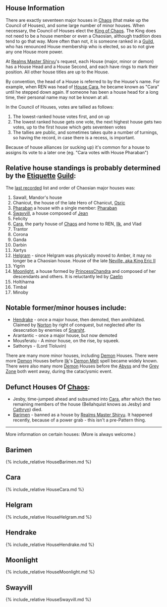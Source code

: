 ## <A NAME="information"></A>House Information
There are exactly seventeen major houses in [Chaos](CourtsOfChaos) (that make up the Council of Houses), and some large number of minor houses.  When necessary, the Council of Houses elect the [King of Chaos](KingOfChaos). The King does not need to be a house member or even a Chaosian, although tradition does tend to go that way.  More often than not, it is someone ranked in a [Guild](ChaosGuilds), who has renounced House membership who is elected, so as to not give any one House more power.

At [Realms Master Shiryu](RealmsMasterShiryu)'s request, each House (major, minor or demon) has a House Head and a House Second, and each have rings to mark their position.  All other house titles are up to the House.

By convention, the head of a House is referred to by the House's name.  For example, when REN was head of [House Cara](HouseCara), he became known as "Cara" until he stepped down again.  If someone has been a house head for a long time, their personal name may not be known at all.

In the Council of Houses, votes are tallied as follows:
1. The lowest-ranked house votes first, and on up
1. The lowest ranked house gets one vote, the next highest house gets two votes, up to the first house which gets seventeen votes
1. The tallies are public, and sometimes takes quite a number of turnings, so having the record, in case there is a recess, is important.

Because of house alliances (or sucking up) it's common for a house to assigns its vote to a later one (eg. "Cara votes with House Pharaban")

## <A NAME="major"></A>Relative house standings is probably determined by the [Etiquette](EtiquetteGuild) [Guild](ChaosGuilds):

The [last recorded](http://web.mit.edu/~dskern/www/amber/log020709.html#sect1) list and order of Chaosian major houses was:

1. <a name="sawall"></a>Sawall, Mandor's house
1. <a name="chanicut"></a>Chanicut, the house of the late Hero of Chanicut, [Osric](OsricOfChaos)
3. <a name="pharaban"></a>[Pharaban](PhrabanOfPharaban) a house with a single member: [Pharaban](PharabanOfPharaban)
1. <a name="swayvill"></a>[Swayvill](HouseSwayvill), a house composed of [Jean](JeanOfFlorimel)
1. <a name="felicity"></a>Felicity
1. <a name="cara"></a>[Cara](HouseCara), the party house of [Chaos](CourtsOfChaos) and home to REN, [Ilk](IlkandacianOfChaos), and Vlad
1. <a name="trantor"></a>Trantor
1. <a name="corona"></a>Corona
1. <a name="ganda"></a>Ganda
1. <a name="darbin"></a>Darbin
1. <a name="xartys"></a>Xartys
1. <a name="helgram"></a>[Helgram](HouseHelgram) - since Helgram was physically moved to Amber, it may no longer be a Chaosian house.  House of the late [Neville, aka King Eric II](NevilleOfEric)
1. <a name="yigrin"></a>Yigrin
1. <a name="moonlight"></a>[Moonlight](HouseMoonlight), a house formed by [PrincessChandra](PrincessChandraOfAssassin) and composed of her descendants and others.  It is reluctantly led by [Caelin](CaelinOfLaetatio)
1. <a name="holtiharna"></a>Holtiharna
1. <a name="timbal"></a>Timbal
1. <a name="minoby"></a>Minoby
 
## <A NAME="minor"></A>Notable former/minor houses include:
 + <a name="hendrake"></a>[Hendrake](HouseHendrake) - once a major house, then demoted, then annihilated.  Claimed by [Norton](NortonOfBeastmasters) by right of conquest, but neglected after its desecration by enemies of [Snarsht](SnarshtOfBeastmasters).
 + <a name="arantantic"></a>Arantantic - once a major house, but now demoted
 + <a name="mousferatu"></a>Mousferatu - A minor house, on the rise, by squeek.
 + <a name="sathonys"></a>Sathonys - (Lord Tloluvin)

There are many more minor houses, including [Demon](ChaosDemon) Houses.  There were more [Demon](ChaosDemon) Houses before [Ilk](IlkandacianOfCara)'s [Demon Melt](DemonMelt) spell became widely known. There were also many more [Demon](ChaosDemon) Houses before the [Abyss](TheAbyss) and the [Grey Zone](GreyZone) both went away, during the cataclysmic event.

## <A NAME="deadhouses"></A>Defunct Houses Of [Chaos](CourtsOfChaos):
 + <a name="jesby"></a>Jesby, time-jumped ahead and subsumed into [Cara](HouseCara), after which the two remaining members of the house (Bellahquist knows as Jesby) and [Cathryn](CathrynOfRandom)) died.
 + <a name="barimen"></a>[Barimen](HouseBarimen) - banned as a house by [Realms Master Shiryu](RealmsMasterShiryu). It happened recently, because of a power grab - this isn't a pre-Pattern thing.

---
<A NAME="moreinfo"></A>More information on certain houses:  (More is always welcome.)

## Barimen
{% include_relative HouseBarimen.md %}

## Cara
{% include_relative HouseCara.md %}

## Helgram
{% include_relative HouseHelgram.md %}

## Hendrake
{% include_relative HouseHendrake.md %}

## Moonlight
{% include_relative HouseMoonlight.md %}

## Swayvill
{% include_relative HouseSwayvill.md %}
